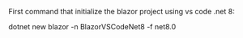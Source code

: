 First command that initialize the blazor project using vs code .net 8: 

dotnet new blazor -n BlazorVSCodeNet8 -f net8.0
